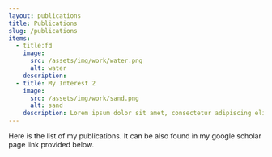 ```yaml
---
layout: publications
title: Publications
slug: /publications
items:
  - title:fd
    image:
      src: /assets/img/work/water.png
      alt: water
    description:
  - title: My Interest 2
    image:
      src: /assets/img/work/sand.png
      alt: sand
    description: Lorem ipsum dolor sit amet, consectetur adipiscing elit, sed do eiusmod tempor incididunt ut labore et dolore magna aliqua. Ut enim ad minim veniam, quis nostrud exercitation ullamco laboris nisi ut aliquip ex ea commodo consequat. Duis aute irure dolor in reprehenderit in voluptate velit esse cillum dolore eu fugiat nulla pariatur.
---
```


Here is the list of my publications. It can be also found in my google scholar page link provided below.
<br />
<br />
